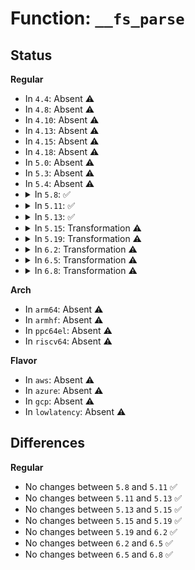 # Function: <code>__fs_parse</code>

## Status
<b>Regular</b>
<ul>
<li>
In <code>4.4</code>: Absent ⚠️
</li>
<li>
In <code>4.8</code>: Absent ⚠️
</li>
<li>
In <code>4.10</code>: Absent ⚠️
</li>
<li>
In <code>4.13</code>: Absent ⚠️
</li>
<li>
In <code>4.15</code>: Absent ⚠️
</li>
<li>
In <code>4.18</code>: Absent ⚠️
</li>
<li>
In <code>5.0</code>: Absent ⚠️
</li>
<li>
In <code>5.3</code>: Absent ⚠️
</li>
<li>
In <code>5.4</code>: Absent ⚠️
</li>
<li>
<details>
<summary>In <code>5.8</code>: ✅</summary>

```c
int __fs_parse(struct p_log *log, const struct fs_parameter_spec *desc, struct fs_parameter *param, struct fs_parse_result *result);
```

**Collision:** Unique Global

**Inline:** No

**Transformation:** False

**Instances:**

```
In fs/fs_parser.c (ffffffff81357df0)
Location: fs/fs_parser.c:103
Inline: False
Direct callers:
  - arch/x86/kernel/cpu/resctrl/rdtgroup.c:rdt_parse_param
  - kernel/cgroup/cgroup.c:cgroup2_parse_param
  - kernel/cgroup/cgroup-v1.c:cgroup1_parse_param
  - kernel/bpf/inode.c:bpf_parse_param
  - mm/shmem.c:shmem_parse_one
  - fs/proc/root.c:proc_parse_param
  - fs/ramfs/inode.c:ramfs_parse_param
  - fs/hugetlbfs/inode.c:hugetlbfs_parse_param
  - fs/fuse/inode.c:fuse_parse_param
  - security/selinux/hooks.c:selinux_fs_context_parse_param
  - security/smack/smack_lsm.c:smack_fs_context_parse_param
```
**Symbols:**

```
ffffffff81357df0-ffffffff81357fa1: __fs_parse (STB_GLOBAL)
```
</details>
</li>
<li>
<details>
<summary>In <code>5.11</code>: ✅</summary>

```c
int __fs_parse(struct p_log *log, const struct fs_parameter_spec *desc, struct fs_parameter *param, struct fs_parse_result *result);
```

**Collision:** Unique Global

**Inline:** No

**Transformation:** False

**Instances:**

```
In fs/fs_parser.c (ffffffff81364840)
Location: fs/fs_parser.c:103
Inline: False
Direct callers:
  - arch/x86/kernel/cpu/resctrl/rdtgroup.c:rdt_parse_param
  - kernel/cgroup/cgroup.c:cgroup2_parse_param
  - kernel/cgroup/cgroup-v1.c:cgroup1_parse_param
  - kernel/bpf/inode.c:bpf_parse_param
  - mm/shmem.c:shmem_parse_one
  - fs/proc/root.c:proc_parse_param
  - fs/ramfs/inode.c:ramfs_parse_param
  - fs/hugetlbfs/inode.c:hugetlbfs_parse_param
  - fs/fuse/inode.c:fuse_parse_param
  - security/selinux/hooks.c:selinux_fs_context_parse_param
  - security/smack/smack_lsm.c:smack_fs_context_parse_param
```
**Symbols:**

```
ffffffff81364840-ffffffff813649f1: __fs_parse (STB_GLOBAL)
```
</details>
</li>
<li>
<details>
<summary>In <code>5.13</code>: ✅</summary>

```c
int __fs_parse(struct p_log *log, const struct fs_parameter_spec *desc, struct fs_parameter *param, struct fs_parse_result *result);
```

**Collision:** Unique Global

**Inline:** No

**Transformation:** False

**Instances:**

```
In fs/fs_parser.c (ffffffff8136b2a0)
Location: fs/fs_parser.c:103
Inline: False
Direct callers:
  - arch/x86/kernel/cpu/resctrl/rdtgroup.c:rdt_parse_param
  - kernel/cgroup/cgroup.c:cgroup2_parse_param
  - kernel/cgroup/cgroup-v1.c:cgroup1_parse_param
  - kernel/bpf/inode.c:bpf_parse_param
  - mm/shmem.c:shmem_parse_one
  - fs/proc/root.c:proc_parse_param
  - fs/ramfs/inode.c:ramfs_parse_param
  - fs/hugetlbfs/inode.c:hugetlbfs_parse_param
  - fs/fuse/inode.c:fuse_parse_param
  - security/selinux/hooks.c:selinux_fs_context_parse_param
  - security/smack/smack_lsm.c:smack_fs_context_parse_param
```
**Symbols:**

```
ffffffff8136b2a0-ffffffff8136b44a: __fs_parse (STB_GLOBAL)
```
</details>
</li>
<li>
<details>
<summary>In <code>5.15</code>: Transformation ⚠️</summary>

```c
int __fs_parse(struct p_log *log, const struct fs_parameter_spec *desc, struct fs_parameter *param, struct fs_parse_result *result);
```

**Collision:** Unique Global

**Inline:** No

**Transformation:** True

**Instances:**

```
In fs/fs_parser.c (0)
Location: fs/fs_parser.c:103
Inline: False
Direct callers:
  - arch/x86/kernel/cpu/resctrl/rdtgroup.c:rdt_parse_param
  - kernel/cgroup/cgroup.c:cgroup2_parse_param
  - kernel/cgroup/cgroup-v1.c:cgroup1_parse_param
  - mm/shmem.c:shmem_parse_one
  - fs/proc/root.c:proc_parse_param
  - fs/squashfs/super.c:squashfs_parse_param
  - fs/ramfs/inode.c:ramfs_parse_param
  - fs/hugetlbfs/inode.c:hugetlbfs_parse_param
  - fs/fuse/inode.c:fuse_parse_param
  - security/selinux/hooks.c:selinux_fs_context_parse_param
  - security/smack/smack_lsm.c:smack_fs_context_parse_param
```
**Symbols:**

```
ffffffff81cc423e-ffffffff81cc4252: __fs_parse.cold (STB_LOCAL)
ffffffff813b9f60-ffffffff813ba11a: __fs_parse (STB_GLOBAL)
```
</details>
</li>
<li>
<details>
<summary>In <code>5.19</code>: Transformation ⚠️</summary>

```c
int __fs_parse(struct p_log *log, const struct fs_parameter_spec *desc, struct fs_parameter *param, struct fs_parse_result *result);
```

**Collision:** Unique Global

**Inline:** No

**Transformation:** True

**Instances:**

```
In fs/fs_parser.c (0)
Location: fs/fs_parser.c:103
Inline: False
Direct callers:
  - arch/x86/kernel/cpu/resctrl/rdtgroup.c:rdt_parse_param
  - kernel/cgroup/cgroup.c:cgroup2_parse_param
  - kernel/cgroup/cgroup-v1.c:cgroup1_parse_param
  - kernel/bpf/inode.c:bpf_parse_param
  - mm/shmem.c:shmem_parse_one
  - fs/proc/root.c:proc_parse_param
  - fs/ext4/super.c:ext4_parse_param
  - fs/squashfs/super.c:squashfs_parse_param
  - fs/ramfs/inode.c:ramfs_parse_param
  - fs/hugetlbfs/inode.c:hugetlbfs_parse_param
  - fs/fuse/inode.c:fuse_parse_param
  - security/selinux/hooks.c:selinux_fs_context_parse_param
  - security/smack/smack_lsm.c:smack_fs_context_parse_param
```
**Symbols:**

```
ffffffff81e76b52-ffffffff81e76b66: __fs_parse.cold (STB_LOCAL)
ffffffff8143faa0-ffffffff8143fc7f: __fs_parse (STB_GLOBAL)
```
</details>
</li>
<li>
<details>
<summary>In <code>6.2</code>: Transformation ⚠️</summary>

```c
int __fs_parse(struct p_log *log, const struct fs_parameter_spec *desc, struct fs_parameter *param, struct fs_parse_result *result);
```

**Collision:** Unique Global

**Inline:** No

**Transformation:** True

**Instances:**

```
In fs/fs_parser.c (0)
Location: fs/fs_parser.c:103
Inline: False
Direct callers:
  - arch/x86/kernel/cpu/resctrl/rdtgroup.c:rdt_parse_param
  - kernel/cgroup/cgroup.c:cgroup2_parse_param
  - kernel/cgroup/cgroup-v1.c:cgroup1_parse_param
  - kernel/bpf/inode.c:bpf_parse_param
  - mm/shmem.c:shmem_parse_one
  - fs/proc/root.c:proc_parse_param
  - fs/ext4/super.c:ext4_parse_param
  - fs/squashfs/super.c:squashfs_parse_param
  - fs/ramfs/inode.c:ramfs_parse_param
  - fs/hugetlbfs/inode.c:hugetlbfs_parse_param
  - fs/fuse/inode.c:fuse_parse_param
  - security/selinux/hooks.c:selinux_fs_context_parse_param
  - security/smack/smack_lsm.c:smack_fs_context_parse_param
```
**Symbols:**

```
ffffffff82068dbd-ffffffff82068dd1: __fs_parse.cold (STB_LOCAL)
ffffffff814ce7f0-ffffffff814ce9cf: __fs_parse (STB_GLOBAL)
```
</details>
</li>
<li>
<details>
<summary>In <code>6.5</code>: Transformation ⚠️</summary>

```c
int __fs_parse(struct p_log *log, const struct fs_parameter_spec *desc, struct fs_parameter *param, struct fs_parse_result *result);
```

**Collision:** Unique Global

**Inline:** No

**Transformation:** True

**Instances:**

```
In fs/fs_parser.c (0)
Location: fs/fs_parser.c:103
Inline: False
Direct callers:
  - arch/x86/kernel/cpu/resctrl/rdtgroup.c:rdt_parse_param
  - kernel/cgroup/cgroup.c:cgroup2_parse_param
  - kernel/cgroup/cgroup-v1.c:cgroup1_parse_param
  - kernel/bpf/inode.c:bpf_parse_param
  - mm/shmem.c:shmem_parse_one
  - fs/proc/root.c:proc_parse_param
  - fs/ext4/super.c:ext4_parse_param
  - fs/squashfs/super.c:squashfs_parse_param
  - fs/ramfs/inode.c:ramfs_parse_param
  - fs/hugetlbfs/inode.c:hugetlbfs_parse_param
  - fs/fuse/inode.c:fuse_parse_param
  - security/selinux/hooks.c:selinux_fs_context_parse_param
  - security/smack/smack_lsm.c:smack_fs_context_parse_param
```
**Symbols:**

```
ffffffff820e86e1-ffffffff820e86f5: __fs_parse.cold (STB_LOCAL)
ffffffff81504a50-ffffffff81504c2f: __fs_parse (STB_GLOBAL)
```
</details>
</li>
<li>
<details>
<summary>In <code>6.8</code>: Transformation ⚠️</summary>

```c
int __fs_parse(struct p_log *log, const struct fs_parameter_spec *desc, struct fs_parameter *param, struct fs_parse_result *result);
```

**Collision:** Unique Global

**Inline:** No

**Transformation:** True

**Instances:**

```
In fs/fs_parser.c (0)
Location: fs/fs_parser.c:103
Inline: False
Direct callers:
  - arch/x86/kernel/cpu/resctrl/rdtgroup.c:rdt_parse_param
  - kernel/cgroup/cgroup.c:cgroup2_parse_param
  - kernel/cgroup/cgroup-v1.c:cgroup1_parse_param
  - kernel/bpf/inode.c:bpf_parse_param
  - mm/shmem.c:shmem_parse_one
  - fs/proc/root.c:proc_parse_param
  - fs/ext4/super.c:ext4_parse_param
  - fs/squashfs/super.c:squashfs_parse_param
  - fs/ramfs/inode.c:ramfs_parse_param
  - fs/hugetlbfs/inode.c:hugetlbfs_parse_param
  - fs/fuse/inode.c:fuse_parse_param
  - fs/efivarfs/super.c:efivarfs_parse_param
  - security/selinux/hooks.c:selinux_fs_context_parse_param
  - security/smack/smack_lsm.c:smack_fs_context_parse_param
```
**Symbols:**

```
ffffffff821c54cc-ffffffff821c54e0: __fs_parse.cold (STB_LOCAL)
ffffffff81539710-ffffffff815398ef: __fs_parse (STB_GLOBAL)
```
</details>
</li>
</ul>
<b>Arch</b>
<ul>
<li>
In <code>arm64</code>: Absent ⚠️
</li>
<li>
In <code>armhf</code>: Absent ⚠️
</li>
<li>
In <code>ppc64el</code>: Absent ⚠️
</li>
<li>
In <code>riscv64</code>: Absent ⚠️
</li>
</ul>
<b>Flavor</b>
<ul>
<li>
In <code>aws</code>: Absent ⚠️
</li>
<li>
In <code>azure</code>: Absent ⚠️
</li>
<li>
In <code>gcp</code>: Absent ⚠️
</li>
<li>
In <code>lowlatency</code>: Absent ⚠️
</li>
</ul>

## Differences
<b>Regular</b>
<ul>
<li>
No changes between <code>5.8</code> and <code>5.11</code> ✅
</li>
<li>
No changes between <code>5.11</code> and <code>5.13</code> ✅
</li>
<li>
No changes between <code>5.13</code> and <code>5.15</code> ✅
</li>
<li>
No changes between <code>5.15</code> and <code>5.19</code> ✅
</li>
<li>
No changes between <code>5.19</code> and <code>6.2</code> ✅
</li>
<li>
No changes between <code>6.2</code> and <code>6.5</code> ✅
</li>
<li>
No changes between <code>6.5</code> and <code>6.8</code> ✅
</li>
</ul>

